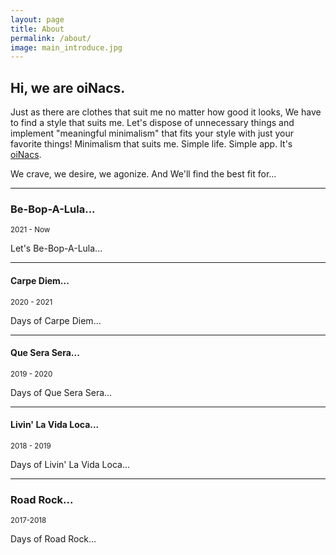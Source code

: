 ```yaml
---
layout: page
title: About
permalink: /about/
image: main_introduce.jpg
---
```


## <strong>Hi, we are oiNacs.</strong>

Just as there are clothes that suit me no matter how good it looks, We have to find a style that suits me. Let's dispose of unnecessary things and implement "meaningful minimalism" that fits your style with just your favorite things! Minimalism that suits me. Simple life. Simple app. It's <a href=""> oiNacs</a>.

We crave, we desire, we agonize. And We'll find the best fit for...

***

### Be-Bop-A-Lula...
<small>2021 - Now</small>

Let's Be-Bop-A-Lula...

***

#### Carpe Diem...
<small>2020 - 2021</small>

Days of Carpe Diem...

***

#### Que Sera Sera...
<small>2019 - 2020</small>

Days of Que Sera Sera...

***

#### Livin' La Vida Loca...
<small>2018 - 2019</small>

Days of Livin' La Vida Loca...

***

### Road Rock...
<small>2017-2018</small>

Days of Road Rock...

